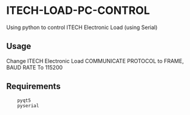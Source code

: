 # ITECH-LOAD-PC-CONTROL
Using python to control ITECH Electronic Load (using Serial)

## Usage

Change ITECH Electronic Load COMMUNICATE PROTOCOL to FRAME, BAUD RATE To 115200

## Requirements

        pyqt5
        pyserial

